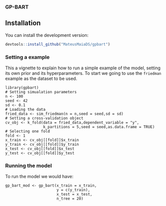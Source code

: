 ### GP-BART

## Installation

You can install the development version:

``` r
devtools::install_github("MateusMaiaDS/gpbart")
```


### Setting a example

This a vignette to explain how to run a simple example of the model, setting its own prior and its hyperparameters. To start we going to use the `friedman` example as the dataset to be used.

```{r setup, eval = FALSE}
library(gpbart)
# Setting simualation parameters
n <- 100
seed <- 42
sd <- 0.1
# Loading the data
fried_data <- sim_friedman(n = n,seed = seed,sd = sd)
# Setting a cross-validation object
cv_obj <- k_fold(data = fried_data,dependent_variable = "y",
                 k_partitions = 5,seed = seed,as.data.frame = TRUE)
# Selecting one fold
fold <- 1
x_train <- cv_obj[[fold]]$x_train
y_train <- cv_obj[[fold]]$y_train
x_test <- cv_obj[[fold]]$x_test
y_test <- cv_obj[[fold]]$y_test
```

### Running the model

To run the model we would have:

```{r, eval = FALSE}
gp_bart_mod <- gp_bart(x_train = x_train,
                       y = c(y_train),
                       x_test = x_test,
                       n_tree = 20)
```
